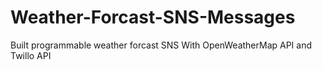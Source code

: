 # Weather-Forcast-SNS-Messages
Built programmable weather forcast SNS With OpenWeatherMap API and Twillo API
